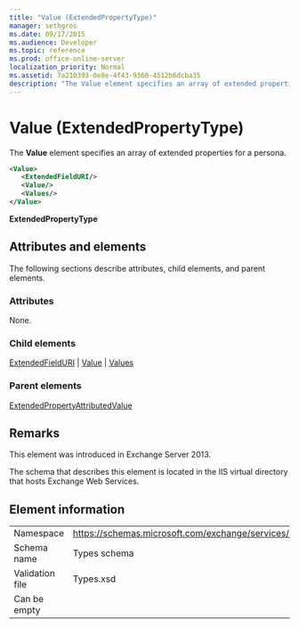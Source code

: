 ```yaml
---
title: "Value (ExtendedPropertyType)"
manager: sethgros
ms.date: 09/17/2015
ms.audience: Developer
ms.topic: reference
ms.prod: office-online-server
localization_priority: Normal
ms.assetid: 7a210393-0e8e-4f43-9360-4512b6dcba35
description: "The Value element specifies an array of extended properties for a persona."
---
```


# Value (ExtendedPropertyType)

The **Value** element specifies an array of extended properties for a persona. 
  
```XML
<Value>
   <ExtendedFieldURI/>
   <Value/>
   <Values/>
</Value>
```

**ExtendedPropertyType**

## Attributes and elements

The following sections describe attributes, child elements, and parent elements.
  
### Attributes

None.
  
### Child elements

[ExtendedFieldURI](extendedfielduri.md) | [Value](value.md) | [Values](values.md)
  
### Parent elements

[ExtendedPropertyAttributedValue](extendedpropertyattributedvalue.md)
  
## Remarks

This element was introduced in Exchange Server 2013.
  
The schema that describes this element is located in the IIS virtual directory that hosts Exchange Web Services.
  
## Element information

|||
|:-----|:-----|
|Namespace  <br/> |https://schemas.microsoft.com/exchange/services/2006/types  <br/> |
|Schema name  <br/> |Types schema  <br/> |
|Validation file  <br/> |Types.xsd  <br/> |
|Can be empty  <br/> ||
   


